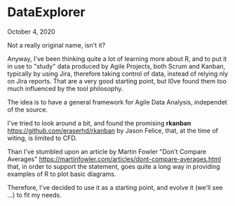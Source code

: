 # DataExplorer

October 4, 2020

Not a really original name, isn't it?

Anyway, I've been thinking quite a lot of learning more about R, and to put it in use to "study" data produced by Agile Projects, both Scrum and Kanban, typically by using Jira, therefore taking control of data, instead of relying nly on Jira reports. That are a very good starting point, but I0ve found them too much influenced by the tool philosophy.

The idea is to have a general framework for Agile Data Analysis, independet of the source.

I've tried to look around a bit, and found the promising **rkanban** https://github.com/eraserhd/rkanban by Jason Felice, that, at the time of witing, is limited to CFD.

Than I've stumbled upon an article by Martin Fowler "Don't Compare Averages" https://martinfowler.com/articles/dont-compare-averages.html that, in order to support the  statement, goes quite a long way in providing examples of R to plot basic diagrams.

Therefore, I've decided to use it as a starting point, and evolve it (we'll see ...) to fit my needs.
